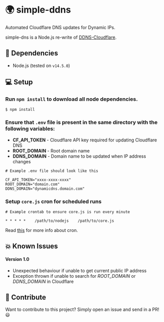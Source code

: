 # 🌍 simple-ddns

Automated Cloudflare DNS updates for Dynamic IPs.

simple-dns is a Node.js re-write of [DDNS-Cloudflare](https://github.com/prechuthan/DDNS-CloudFlare).

## 🐣 Dependencies

- Node.js (tested on `v14.5.0`)

## 💻 Setup

### Run `npm install` to download all node dependencies.

```
$ npm install
```

### Ensure that `.env` file is present in the same directory with the following variables:

- **CF_API_TOKEN** - Cloudflare API key required for updating Cloudflare DNS
- **ROOT_DOMAIN** - Root domain name
- **DDNS_DOMAIN** - Domain name to be updated when IP address changes

```
# Example .env file should look like this

CF_API_TOKEN="xxxx-xxxx-xxxx"
ROOT_DOMAIN="domain.com"
DDNS_DOMAIN="dynamicdns.domain.com"
```

### Setup `core.js` cron for scheduled runs

```
# Example crontab to ensure core.js is run every minute

* * * * *    /path/to/nodejs    /path/to/core.js
```

Read [this](https://www.ostechnix.com/a-beginners-guide-to-cron-jobs/) for more info about cron.

## 💥 Known Issues

#### Version 1.0

- Unexpected behaviour if unable to get current public IP address
- Exception thrown if unable to search for _ROOT_DOMAIN_ or _DDNS_DOMAIN_ in Cloudflare

## 🎉 Contribute

Want to contribute to this project? Simply open an issue and send in a PR! 😃

